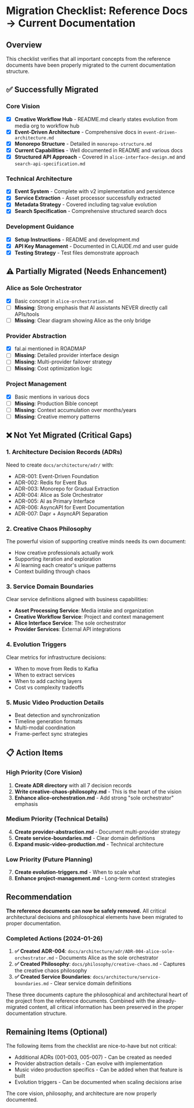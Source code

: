 # Migration Checklist: Reference Docs → Current Documentation

## Overview
This checklist verifies that all important concepts from the reference documents have been properly migrated to the current documentation structure.

## ✅ Successfully Migrated

### Core Vision
- [x] **Creative Workflow Hub** - README.md clearly states evolution from media org to workflow hub
- [x] **Event-Driven Architecture** - Comprehensive docs in `event-driven-architecture.md`
- [x] **Monorepo Structure** - Detailed in `monorepo-structure.md`
- [x] **Current Capabilities** - Well documented in README and various docs
- [x] **Structured API Approach** - Covered in `alice-interface-design.md` and `search-api-specification.md`

### Technical Architecture
- [x] **Event System** - Complete with v2 implementation and persistence
- [x] **Service Extraction** - Asset processor successfully extracted
- [x] **Metadata Strategy** - Covered including tag:value evolution
- [x] **Search Specification** - Comprehensive structured search docs

### Development Guidance
- [x] **Setup Instructions** - README and development.md
- [x] **API Key Management** - Documented in CLAUDE.md and user guide
- [x] **Testing Strategy** - Test files demonstrate approach

## ⚠️ Partially Migrated (Needs Enhancement)

### Alice as Sole Orchestrator
- [x] Basic concept in `alice-orchestration.md`
- [ ] **Missing**: Strong emphasis that AI assistants NEVER directly call APIs/tools
- [ ] **Missing**: Clear diagram showing Alice as the only bridge

### Provider Abstraction
- [x] fal.ai mentioned in ROADMAP
- [ ] **Missing**: Detailed provider interface design
- [ ] **Missing**: Multi-provider failover strategy
- [ ] **Missing**: Cost optimization logic

### Project Management
- [x] Basic mentions in various docs
- [ ] **Missing**: Production Bible concept
- [ ] **Missing**: Context accumulation over months/years
- [ ] **Missing**: Creative memory patterns

## ❌ Not Yet Migrated (Critical Gaps)

### 1. Architecture Decision Records (ADRs)
Need to create `docs/architecture/adr/` with:
- ADR-001: Event-Driven Foundation
- ADR-002: Redis for Event Bus
- ADR-003: Monorepo for Gradual Extraction
- ADR-004: Alice as Sole Orchestrator
- ADR-005: AI as Primary Interface
- ADR-006: AsyncAPI for Event Documentation
- ADR-007: Dapr + AsyncAPI Separation

### 2. Creative Chaos Philosophy
The powerful vision of supporting creative minds needs its own document:
- How creative professionals actually work
- Supporting iteration and exploration
- AI learning each creator's unique patterns
- Context building through chaos

### 3. Service Domain Boundaries
Clear service definitions aligned with business capabilities:
- **Asset Processing Service**: Media intake and organization
- **Creative Workflow Service**: Project and context management
- **Alice Interface Service**: The sole orchestrator
- **Provider Services**: External API integrations

### 4. Evolution Triggers
Clear metrics for infrastructure decisions:
- When to move from Redis to Kafka
- When to extract services
- When to add caching layers
- Cost vs complexity tradeoffs

### 5. Music Video Production Details
- Beat detection and synchronization
- Timeline generation formats
- Multi-modal coordination
- Frame-perfect sync strategies

## 📋 Action Items

### High Priority (Core Vision)
1. **Create ADR directory** with all 7 decision records
2. **Write creative-chaos-philosophy.md** - This is the heart of the vision
3. **Enhance alice-orchestration.md** - Add strong "sole orchestrator" emphasis

### Medium Priority (Technical Details)
4. **Create provider-abstraction.md** - Document multi-provider strategy
5. **Create service-boundaries.md** - Clear domain definitions
6. **Expand music-video-production.md** - Technical architecture

### Low Priority (Future Planning)
7. **Create evolution-triggers.md** - When to scale what
8. **Enhance project-management.md** - Long-term context strategies

## Recommendation

**The reference documents can now be safely removed.** All critical architectural decisions and philosophical elements have been migrated to proper documentation.

### Completed Actions (2024-01-26)

1. **✅ Created ADR-004**: `docs/architecture/adr/ADR-004-alice-sole-orchestrator.md` - Documents Alice as the sole orchestrator
2. **✅ Created Philosophy**: `docs/philosophy/creative-chaos.md` - Captures the creative chaos philosophy
3. **✅ Created Service Boundaries**: `docs/architecture/service-boundaries.md` - Clear service domain definitions

These three documents capture the philosophical and architectural heart of the project from the reference documents. Combined with the already-migrated content, all critical information has been preserved in the proper documentation structure.

## Remaining Items (Optional)

The following items from the checklist are nice-to-have but not critical:
- Additional ADRs (001-003, 005-007) - Can be created as needed
- Provider abstraction details - Can evolve with implementation
- Music video production specifics - Can be added when that feature is built
- Evolution triggers - Can be documented when scaling decisions arise

The core vision, philosophy, and architecture are now properly documented.